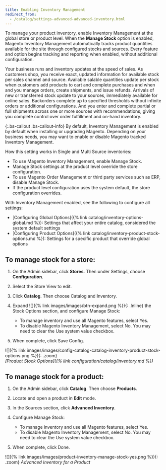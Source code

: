 ```yaml
---
title: Enabling Inventory Management
redirect_from: 
  - /catalog/settings-advanced-advanced-inventory.html
---
```


To manage your product inventory, enable Inventory Management at the global store or product level. When the **Manage Stock** option is enabled, Magento Inventory Management automatically tracks product quantities available for the site through configured stocks and sources. Every feature and option begins tracking and reporting when enabled, without additional configuration.

Your business runs and inventory updates at the speed of sales. As customers shop, you receive exact, updated information for available stock per sales channel and source. Available salable quantities update per stock when customers add products to cart and complete purchases and when and you manage orders, create shipments, and issue refunds. Arrivals of new or transferred stock update to your sources, immediately available for online sales. Backorders complete up to specified thresholds without infinite orders or additional configurations. And you enter and complete partial or full shipments across one or more sources with recommendations, giving you complete control over order fulfillment and on-hand inventory.

{:.bs-callout .bs-callout-info}
By default, Inventory Management is enabled by default when installing or upgrading Magento. Depending on your business needs, you may want to enable or disable Magento tracked Inventory Management.

How this setting works in Single and Multi Source inventories:

* To use Magento Inventory Management, enable Manage Stock.
* Manage Stock settings at the product level override the store configuration.
* To use Magento Order Management or third party services such as ERP, disable Manage Stock.
* If the product level configuration uses the system default, the store configuration overrides.

With Inventory Management enabled, see the following to configure all settings:

* [Configuring Global Options]({% link catalog/inventory-options-global.md %}): Settings that affect your entire catalog, considered the system default settings
* [Configuring Product Options]({% link catalog/inventory-product-stock-options.md %}): Settings for a specific product that override global options

## To manage stock for a store:

1. On the Admin sidebar, click **Stores**. Then under Settings, choose **Configuration**.

1. Select the Store View to edit.

1. Click **Catalog**. Then choose Catalog and Inventory.

1. Expand ![]({% link images/images/btn-expand.png %}){: .Inline} the Stock Options section, and configure Manage Stock:

   * To manage inventory and use all Magento features, select Yes.
   * To disable Magento Inventory Management, select No. You may need to clear the Use system value checkbox.

1. When complete, click <span class="btn">Save Config</span>.

![]({% link images/images/config-catalog-catalog-inventory-product-stock-options.png %}){: .zoom}   
*[Product Stock Options]({% link configuration/catalog/inventory.md %})*

## To manage stock for a product:

1. On the Admin sidebar, click **Catalog**. Then choose **Products**.

1. Locate and open a product in **Edit** mode.

1. In the Sources section, click **Advanced Inventory**.

1. Configure Manage Stock:

   * To manage inventory and use all Magento features, select Yes.
   * To disable Magento Inventory Management, select No. You may need to clear the Use system value checkbox.

1. When complete, click <span class="btn">Done</span>.

![]({% link images/images/product-inventory-manage-stock-yes.png %}){: .zoom}
*Advanced Inventory for a Product*